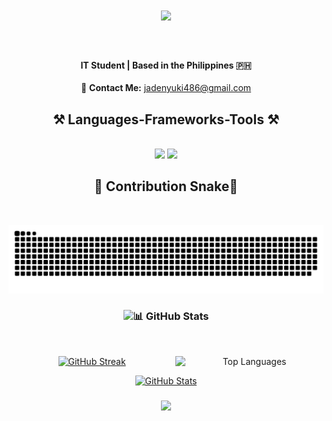<div align="center">
<h1 align="center">
    <img src="https://readme-typing-svg.herokuapp.com/?font=Righteous&size=25&center=true&vCenter=true&width=500&height=70&duration=4000&lines=Hi+👋,+I'm+Kevin!%3B)" />
</h1>

<br/>

#### IT Student | Based in the Philippines 🇵🇭

📩 **Contact Me:** [jadenyuki486@gmail.com](mailto:jadenyuki486@gmail.com)


<h2 align="center">⚒️ Languages-Frameworks-Tools ⚒️</h2>
<br/>
<div align="center">
    <img src="https://skillicons.dev/icons?i=html,css,javascript,react,vscode,github,git,eclipse,visualstudio" />
    <img src="https://skillicons.dev/icons?i=express,nodejs,java,cs,wordpress,dotnet,mongodb,mysql" /><br>
</div>

<h2 align="center">🐍 Contribution Snake🐍</h2>
<br/>
<p align="center">
  <img alt="snake eating my contributions" src="https://raw.githubusercontent.com/KKAnanayo/KKAnanayo/main/dist/github-contribution-grid-snake.svg" /> 
</p>

<h3 align="center">
    <img src="https://readme-typing-svg.herokuapp.com/?font=Righteous&size=25&center=true&vCenter=true&width=500&height=70&duration=4000&lines=Thanks+for+visiting!+✌️;+Shoot+me+a+message+on+Facebo[...]
</h3>

<br/>
<h2 align="center">📊 GitHub Stats</h2>
<br/>
<p align="center">
    <a href="https://github.com/KKAnanayo">
        <img src="https://github-readme-stats.vercel.app/api/top-langs/?username=KKAnanayo&langs_count=10&title_color=0891b2&text_color=ffffff&icon_color=0891b2&bg_color=1c1917&hide_border=true&locale=en&custom_title=Top%20Languages" alt="Top Languages" width="47%" align="right" />
    </a>
</p>
    <a href="http://www.github.com/KKAnanayo">
        <img src="https://github-readme-streak-stats.herokuapp.com/?user=KKAnanayo&stroke=ffffff&background=1c1917&ring=0891b2&fire=0891b2&currStreakNum=ffffff&currStreakLabel=0891b2&sideNums=ffffff&sideLabels=ffffff&dates=ffffff&hide_border=true" alt="GitHub Streak" width="47%" />
    </a>
</p>
<p align="center">
    <a href="http://www.github.com/KKAnanayo">
        <img src="https://github-readme-stats.vercel.app/api?username=KKAnanayo&show_icons=true&count_private=true&title_color=0891b2&text_color=ffffff&icon_color=0891b2&bg_color=1c1917&hide_border=true" alt="GitHub Stats" width="47%" />
    </a>
    
<h3 align="center">
    <img src="https://readme-typing-svg.herokuapp.com/?font=Righteous&size=25&center=true&vCenter=true&width=500&height=70&duration=4000&lines=Thanks+for+visiting!+✌️;+Shoot+me+a+message+on+Facebook!;)">
</h3>

<br/>
